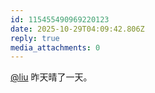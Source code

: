 ```yaml
---
id: 115455490969220123
date: 2025-10-29T04:09:42.806Z
reply: true
media_attachments: 0
---
```


<p><span class="h-card" translate="no"><a href="https://l22.org/@liu" class="u-url mention" rel="nofollow noopener" target="_blank">@<span>liu</span></a></span> 昨天晴了一天。</p>
